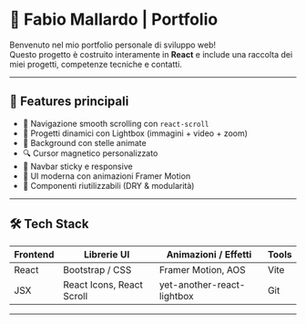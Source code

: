 # 💼 Fabio Mallardo | Portfolio

Benvenuto nel mio portfolio personale di sviluppo web!  
Questo progetto è costruito interamente in **React** e include una raccolta dei miei progetti, competenze tecniche e contatti.


---

## 🚀 Features principali

- 🎯 Navigazione smooth scrolling con `react-scroll`
- 🧠 Progetti dinamici con Lightbox (immagini + video + zoom)
- 🌌 Background con stelle animate
- 🔍 Cursor magnetico personalizzato
- 🧭 Navbar sticky e responsive
- 🎨 UI moderna con animazioni Framer Motion
- 🧱 Componenti riutilizzabili (DRY & modularità)

---

## 🛠 Tech Stack

| Frontend  | Librerie UI               | Animazioni / Effetti   | Tools     |
|-----------|---------------------------|-------------------------|-----------|
| React     | Bootstrap / CSS           | Framer Motion, AOS      | Vite      |
| JSX       | React Icons, React Scroll | yet-another-react-lightbox | Git       |

---




